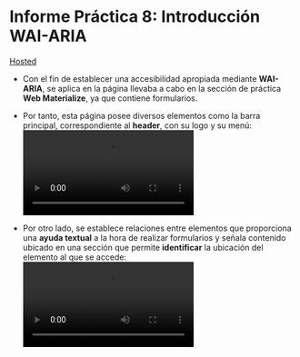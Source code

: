 # Informe Práctica 8: Introducción WAI-ARIA
[Hosted](https://WebMaterialize--pmolmar.repl.co)

- Con el fin de establecer una accesibilidad apropiada mediante **WAI-ARIA**, se aplica en la página llevaba a cabo en la sección de práctica **Web Materialize**, ya que contiene formularios. 

- Por tanto, esta página posee diversos elementos como la barra principal, correspondiente al **header**, con su logo y su menú:
![Primer video](https://github.com/Pmolmar/UyA_grupo19/blob/master/P8/videos/navigation.mp4)

- Por otro lado, se establece relaciones entre elementos que proporciona una **ayuda textual** a la hora de realizar formularios y señala contenido ubicado en una sección que permite **identificar** la ubicación del elemento al que se accede:
![Segundo video](https://github.com/Pmolmar/UyA_grupo19/blob/master/P8/videos/formulario.mp4)
